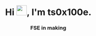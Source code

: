 <h1 align="center">Hi <img width="32px" src="https://raw.githubusercontent.com/MartinHeinz/MartinHeinz/master/wave.gif"/>, I'm ts0x100e. </h1>
<h3 align="center">FSE in making</h3>
